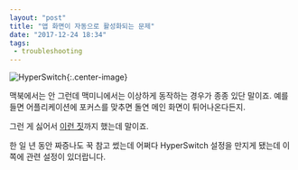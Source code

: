 ```yaml
---
layout: "post"
title: "앱 화면이 자동으로 활성화되는 문제"
date: "2017-12-24 18:34"
tags:
 - troubleshooting
---
```


![HyperSwitch](https://d.pr/i/WvfLQr+){:.center-image}

맥북에서는 안 그런데 맥미니에서는 이상하게 동작하는 경우가 종종 있단 말이죠. 예를 들면 어플리케이션에 포커스를 맞추면 돌연 메인 화면이 튀어나온다든지.

그런 게 싫어서 [이런 짓](https://canor.cf/2017/10/09/screen-saver-작동-중-applescript-automation/)까지 했는데 말이죠.

한 일 년 동안 짜증나도 꾹 참고 썼는데 어쩌다 HyperSwitch 설정을 만지게 됐는데 이 쪽에 관련 설정이 있더랍니다.

